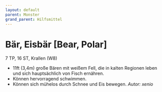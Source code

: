 ```yaml
---
layout: default
parent: Monster
grand_parent: Hilfsmittel
---
```


# Bär, Eisbär [Bear, Polar]
7 TP, 16 ST, Krallen (W8)
- 11ft (3,4m) große Bären mit weißem Fell, die in kalten Regionen leben und sich hauptsächlich von Fisch ernähren.
- Können hervorragend schwimmen.
- Können sich mühelos durch Schnee und Eis bewegen.
*Autor: xenio*